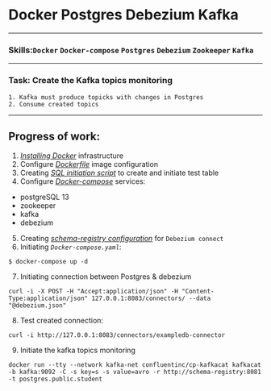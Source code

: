 # Docker Postgres Debezium Kafka

---
### Skills:`Docker` `Docker-compose` `Postgres` `Debezium` `Zookeeper` `Kafka`

---
### Task: Create the Kafka topics monitoring
    1. Kafka must produce topicks with changes in Postgres 
    2. Consume created topics

---
## Progress of work:

1. [*Installing Docker*][1] infrastructure
2. Configure [*Dockerfile*][2] image configuration
3. Creating [*SQL initiation script*][3] to create and initiate test table
4. Configure [*Docker-compose*][4] services:
 * postgreSQL 13
 * zookeeper
 * kafka
 * debezium
5. Creating [*schema-registry configuration*][5] for `Debezium connect`
6. Initiating *`Docker-compose.yaml`*:

```shell
$ docker-compose up -d
```
7. Initiating connection between Postgres & debezium

```shell
curl -i -X POST -H "Accept:application/json" -H "Content-Type:application/json" 127.0.0.1:8083/connectors/ --data "@debezium.json"
```
8. Test created connection:

```shell
curl -i http://127.0.0.1:8083/connectors/exampledb-connector
```

9. Initiate the kafka topics monitoring

```shell
docker run --tty --network kafka-net confluentinc/cp-kafkacat kafkacat -b kafka:9092 -C -s key=s -s value=avro -r http://schema-registry:8081 -t postgres.public.student
```

[1]:https://docs.docker.com/engine/install/ubuntu/
[2]:https://github.com/Amboss/Postgres_Debezium_Kafka/blob/master/Dockerfile
[3]:https://github.com/Amboss/Postgres_Debezium_Kafka/blob/master/db/init.sql
[4]:https://github.com/Amboss/Postgres_Debezium_Kafka/blob/master/docker-compose.yaml
[5]:https://github.com/Amboss/Postgres_Debezium_Kafka/blob/master/debezium.json
